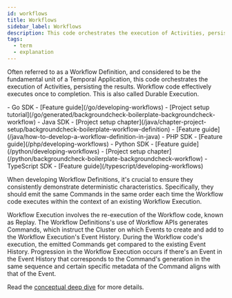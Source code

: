 ```yaml
---
id: workflows
title: Workflows
sidebar_label: Workflows
description: This code orchestrates the execution of Activities, persisting the results.
tags:
  - term
  - explanation
---
```


Often referred to as a Workflow Definition, and considered to be the fundamental unit of a Temporal Application, this code orchestrates the execution of Activities, persisting the results.
Workflow code effectively executes once to completion.
This is also called Durable Execution.

<LanguageLinks>
- Go SDK
- [Feature guide](/go/developing-workflows)
- [Project setup tutorial](/go/generated/backgroundcheck-boilerplate-backgroundcheck-workflow)
- Java SDK
- [Project setup chapter](/java/chapter-project-setup/backgroundcheck-boilerplate-workflow-definition)
- [Feature guide](/java/how-to-develop-a-workflow-definition-in-java)
- PHP SDK
- [Feature guide](/php/developing-workflows)
- Python SDK
- [Feature guide](/python/developing-workflows)
- [Project setup chapter](/python/backgroundcheck-boilerplate-backgroundcheck-workflow)
- TypeScript SDK
- [Feature guide](/typescript/developing-workflows)
</LanguageLinks>

When developing Workflow Definitions, it's crucial to ensure they consistently demonstrate deterministic characteristics.
Specifically, they should emit the same Commands in the same order each time the Workflow code executes within the context of an existing Workflow Execution.

Workflow Execution involves the re-execution of the Workflow code, known as Replay.
The Workflow Definitions's use of Workflow APIs generates Commands, which instruct the Cluster on which Events to create and add to the Workflow Execution's Event History.
During the Workflow code's execution, the emitted Commands get compared to the existing Event History.
Progression in the Workflow Execution occurs if there's an Event in the Event History that corresponds to the Command's generation in the same sequence and certain specific metadata of the Command aligns with that of the Event.

Read the [conceptual deep dive](/concepts/what-is-a-workflow-definition) for more details.

